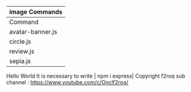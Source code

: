 |         image Commands         |
|--------------------------------|
|     Command      | Load status |
| avatar-banner.js | ✅           |
| circle.js        | ✅           |
| review.js        | ✅           |
| sepia.js         | ✅           |
Hello World
It is necessary to write | npm i express|
Copyright f2roq sub channel : https://www.youtube.com/c/Onclf2roq/
